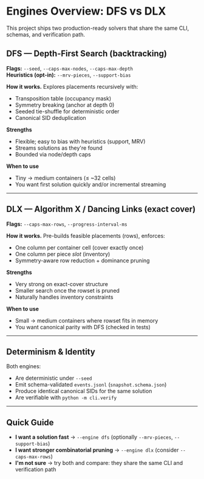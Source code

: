 # Engines Overview: DFS vs DLX

This project ships two production-ready solvers that share the same CLI, schemas, and verification path.

## DFS — Depth-First Search (backtracking)
**Flags:** `--seed`, `--caps-max-nodes`, `--caps-max-depth`  
**Heuristics (opt-in):** `--mrv-pieces`, `--support-bias`

**How it works.** Explores placements recursively with:
- Transposition table (occupancy mask)
- Symmetry breaking (anchor at depth 0)
- Seeded tie-shuffle for deterministic order
- Canonical SID deduplication

**Strengths**
- Flexible; easy to bias with heuristics (support, MRV)
- Streams solutions as they're found
- Bounded via node/depth caps

**When to use**
- Tiny → medium containers (≤ ~32 cells)
- You want first solution quickly and/or incremental streaming

---

## DLX — Algorithm X / Dancing Links (exact cover)
**Flags:** `--caps-max-rows`, `--progress-interval-ms`

**How it works.** Pre-builds feasible placements (rows), enforces:
- One column per container cell (cover exactly once)
- One column per piece *slot* (inventory)
- Symmetry-aware row reduction + dominance pruning

**Strengths**
- Very strong on exact-cover structure
- Smaller search once the rowset is pruned
- Naturally handles inventory constraints

**When to use**
- Small → medium containers where rowset fits in memory
- You want canonical parity with DFS (checked in tests)

---

## Determinism & Identity

Both engines:
- Are deterministic under `--seed`
- Emit schema-validated `events.jsonl` (`snapshot.schema.json`)
- Produce identical canonical SIDs for the same solution
- Are verifiable with `python -m cli.verify`

---

## Quick Guide

- **I want a solution fast** → `--engine dfs` (optionally `--mrv-pieces`, `--support-bias`)  
- **I want stronger combinatorial pruning** → `--engine dlx` (consider `--caps-max-rows`)  
- **I'm not sure** → try both and compare: they share the same CLI and verification path
